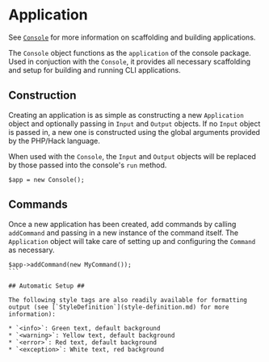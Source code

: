 # Application #

See [`Console`](console.md) for more information on scaffolding and building applications.

The `Console` object functions as the `application` of the console package. Used in conjuction with the `Console`, it provides all necessary scaffolding and setup for building and running CLI applications.

## Construction ##

Creating an application is as simple as constructing a new `Application` object and optionally passing in `Input` and `Output` objects. If no `Input` object is passed in, a new one is constructed using the global arguments provided by the PHP/Hack language.

When used with the `Console`, the `Input` and `Output` objects will be replaced by those passed into the console's `run` method.

```hack
$app = new Console();
```

## Commands ##

Once a new application has been created, add commands by calling `addCommand` and passing in a new instance of the command itself. The `Application` object will take care of setting up and configuring the `Command` as necessary.

````hack
$app->addCommand(new MyCommand());
```

## Automatic Setup ##

The following style tags are also readily available for formatting output (see [`StyleDefinition`](style-definition.md) for more information):

* `<info>`: Green text, default background
* `<warning>`: Yellow text, default background
* `<error>`: Red text, default background
* `<exception>`: White text, red background
